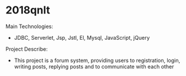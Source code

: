 # 2018qnlt

Main Technologies:

-	JDBC, Serverlet, Jsp, Jstl, El, Mysql, JavaScript, jQuery

Project Describe:

-	This project is a forum system, providing users to registration, login, writing posts, replying posts and to communicate with each other
 